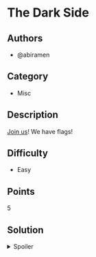 # The Dark Side

## Authors
- @abiramen

## Category
- Misc

## Description
[Join us](https://unswsecurity.com/join)! We have flags!

## Difficulty
- Easy

## Points
5

## Solution
<details>
<summary>Spoiler</summary>

### Walkthrough
1. Find the flag at the bottom of the /join page :)

### Flag
`OWEEK{th4nK5_f0R_jOiniNg}`
</details>
